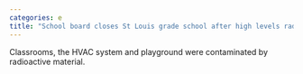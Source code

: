```yaml
---
categories: e
title: "School board closes St Louis grade school after high levels radioactive waste found in building"
---
```

Classrooms, the HVAC system and playground were contaminated by radioactive material.